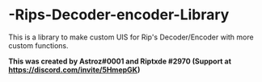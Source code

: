 # -Rips-Decoder-encoder-Library

This is a library to make custom UIS for Rip's Decoder/Encoder with more custom functions.

**This was created by Astroz#0001 and Riptxde #2970  (Support at https://discord.com/invite/5HmepGK)**
